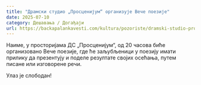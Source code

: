 ```yaml
---
title: "Драмски студио „Просценијум“ организује Вече поезије"
date: 2025-07-10
category: Дешавања / Догађаји
url: https://backapalankavesti.com/kultura/pozoriste/dramski-studio-proscenijum-organizuje-vece-poezije/
---
```


Наиме, у просторијама ДС „Просценијум“, од 20 часова биће организовано Вече поезије, где ће заљубљеници у поезију имати прилику да презентују и поделе резултате својих осећања, путем писане или изговорене речи.

Улаз је слободан!
